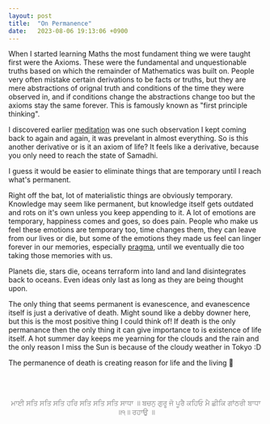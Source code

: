 ```yaml
---
layout: post
title:  "On Permanence"
date:   2023-08-06 19:13:06 +0900
---
```

When I started learning Maths the most fundament thing we were taught first were the Axioms. These were the fundamental and unquestionable truths based on which the remainder of Mathematics was built on. People very often mistake certain derivations to be facts or truths, but they are mere abstractions of orignal truth and conditions of the time they were observed in, and if conditions change the abstractions change too but the axioms stay the same forever. This is famously known as "first principle thinking".

I discovered earlier [meditation](/2023/07/12/on-meditation.html) was one such observation I kept coming back to again and again, it was prevelant in almost everything. So is this another derivative or is it an axiom of life? It feels like a derivative, because you only need to reach the state of Samadhi.

I guess it would be easier to eliminate things that are temporary until I reach what's permanent.

Right off the bat, lot of materialistic things are obviously temporary. Knowledge may seem like permanent, but knowledge itself gets outdated and rots on it's own unless you keep appending to it. A lot of emotions are temporary, happiness comes and goes, so does pain. People who make us feel these emotions are temporary too, time changes them, they can leave from our lives or die, but some of the emotions they made us feel can linger forever in our memories, especially [pragma](/2023/06/28/on-love.html), until we eventually die too taking those memories with us.

Planets die, stars die, oceans terraform into land and land disintegrates back to oceans. Even ideas only last as long as they are being thought upon.

The only thing that seems permanent is evanescence, and evanescence itself is just a derivative of death. Might sound like a debby downer here, but this is the most positive thing I could think of! If death is the only permanance then the only thing it can give importance to is existence of life itself. A hot summer day keeps me yearning for the clouds and the rain and the only reason I miss the Sun is because of the cloudy weather in Tokyo :D

The permanence of death is creating reason for life and the living 🖤

<br /><br />
<p style="color:gray;text-align:center;">
ਮਾਈ ਸਤਿ ਸਤਿ ਸਤਿ ਹਰਿ ਸਤਿ ਸਤਿ ਸਤਿ ਸਾਧਾ ॥
ਬਚਨੁ ਗੁਰੂ ਜੋ ਪੂਰੈ ਕਹਿਓ ਮੈ ਛੀਕਿ ਗਾਂਠਰੀ ਬਾਧਾ ॥੧॥ ਰਹਾਉ ॥
</p>